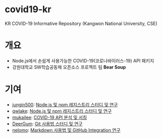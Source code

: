 # covid19-kr
KR COVID-19 Informative Repository (Kangwon National University, CSE)

# 개요
- Node.js에서 손쉽게 사용가능한 COVID-19(코로나바이러스-19) API 패키지
- 강원대학교 SW학습공동체 오픈소스 프로젝트 팀 **Bear Soup**

# 기여
- [jungin500](https://github.com/jungin500): [Node.js 및 npm 레지스트리 스터디 및 연구](https://github.com/jungin500/covid19-packaging-study)
- [qwlake](https://github.com/qwlake): [Node.js 및 npm 레지스트리 스터디 및 연구](https://github.com/qwlake/study-covid-npm)
- [mukailee](https://github.com/mukailee): [COVID-19 API 분석 및 서칭]()
- [DeerGum](https://github.com/DeerGum): [Git 사용법 스터디 및 연구](https://github.com/DeerGum/opensource_study)
- [nelomo](https://github.com/nelomo): [Markdown 사용법 및 GitHub Integration 연구](https://github.com/nelomo/Nodejs)
